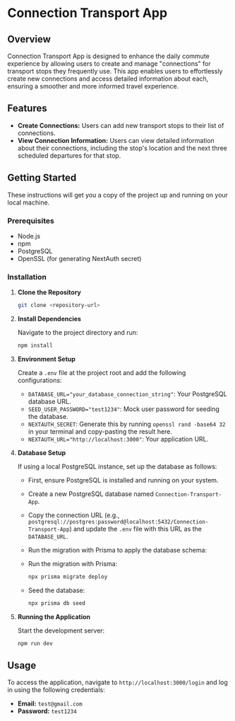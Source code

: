 # Connection Transport App

## Overview

Connection Transport App is designed to enhance the daily commute experience by allowing users to create and manage "connections" for transport stops they frequently use. This app enables users to effortlessly create new connections and access detailed information about each, ensuring a smoother and more informed travel experience.

## Features

- **Create Connections:** Users can add new transport stops to their list of connections.
- **View Connection Information:** Users can view detailed information about their connections, including the stop's location and the next three scheduled departures for that stop.

## Getting Started

These instructions will get you a copy of the project up and running on your local machine.

### Prerequisites

- Node.js
- npm
- PostgreSQL
- OpenSSL (for generating NextAuth secret)

### Installation

1. **Clone the Repository**

   ```bash
   git clone <repository-url>
   ```

2. **Install Dependencies**

   Navigate to the project directory and run:

   ```bash
   npm install
   ```

3. **Environment Setup**

   Create a `.env` file at the project root and add the following configurations:

   - `DATABASE_URL="your_database_connection_string"`: Your PostgreSQL database URL.
   - `SEED_USER_PASSWORD="test1234"`: Mock user password for seeding the database.
   - `NEXTAUTH_SECRET`: Generate this by running `openssl rand -base64 32` in your terminal and copy-pasting the result here.
   - `NEXTAUTH_URL="http://localhost:3000"`: Your application URL.

4. **Database Setup**

   If using a local PostgreSQL instance, set up the database as follows:

   - First, ensure PostgreSQL is installed and running on your system.
   - Create a new PostgreSQL database named `Connection-Transport-App`.
   - Copy the connection URL (e.g., `postgresql://postgres:password@localhost:5432/Connection-Transport-App`) and update the `.env` file with this URL as the `DATABASE_URL`.
   - Run the migration with Prisma to apply the database schema:

   - Run the migration with Prisma:

     ```bash
     npx prisma migrate deploy
     ```

   - Seed the database:

     ```bash
     npx prisma db seed
     ```

5. **Running the Application**

   Start the development server:

   ```bash
   npm run dev
   ```

## Usage

To access the application, navigate to `http://localhost:3000/login` and log in using the following credentials:

- **Email:** `test@gmail.com`
- **Password:** `test1234`
